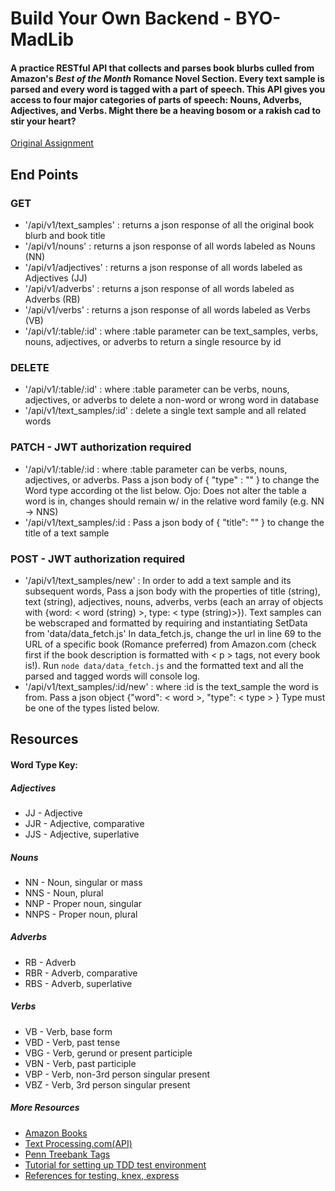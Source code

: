 # Build Your Own Backend - BYO-MadLib
#### A practice RESTful API that collects and parses book blurbs culled from Amazon's *Best of the Month* Romance Novel Section. Every text sample is parsed and every word is tagged with a part of speech. This API gives you access to four major categories of parts of speech: Nouns, Adverbs, Adjectives, and Verbs. Might there be a heaving bosom or a rakish cad to stir your heart? 

[Original Assignment](http://frontend.turing.io/projects/build-your-own-backend.html)

## End Points

### GET
* '/api/v1/text_samples' : returns a json response of all the original book blurb and book title
* '/api/v1/nouns' : returns a json response of all words labeled as Nouns (NN)
* '/api/v1/adjectives' : returns a json response of all words labeled as Adjectives (JJ)
* '/api/v1/adverbs' : returns a json response of all words labeled as Adverbs (RB)
* '/api/v1/verbs' : returns a json response of all words labeled as Verbs (VB)
* '/api/v1/:table/:id' : where :table parameter can be text_samples, verbs, nouns, adjectives, or adverbs to return a single resource by id

### DELETE
* '/api/v1/:table/:id' : where :table parameter can be verbs, nouns, adjectives, or adverbs to delete a non-word or wrong word in database
* '/api/v1/text_samples/:id' : delete a single text sample and all related words

### PATCH - JWT authorization required
* '/api/v1/:table/:id : where :table parameter can be verbs, nouns, adjectives, or adverbs. Pass a json body of { "type" : "<new word type>" } to change the Word type according ot the list below. Ojo: Does not alter the table a word is in, changes should remain w/ in the relative word family (e.g. NN -> NNS)
* '/api/v1/text_samples/:id : Pass a json body of { "title": "<new title>" } to change the title of a text sample

### POST - JWT authorization required
* '/api/v1/text_samples/new' : In order to add a text sample and its subsequent words, Pass a json body with the properties of title (string), text (string), adjectives, nouns, adverbs, verbs (each an array of objects with {word: < word (string) >, type: < type (string)>}). Text samples can be webscraped and formatted by requiring and instantiating SetData from 'data/data_fetch.js' In data_fetch.js, change the url in line 69 to the URL of a specific book (Romance preferred) from Amazon.com (check first if the book description is formatted with < p > tags, not every book is!). Run ```node data/data_fetch.js``` and the formatted text and all the parsed and tagged words will console log.
* '/api/v1/text_samples/:id/new' : where :id is the text_sample the word is from. Pass a json object {"word": < word >, "type": < type > } Type must be one of the types listed below.

## Resources

#### Word Type Key:
##### Adjectives
* JJ - Adjective
* JJR - Adjective, comparative
* JJS - Adjective, superlative
##### Nouns
* NN - Noun, singular or mass
* NNS - Noun, plural
* NNP - Proper noun, singular
* NNPS - Proper noun, plural
##### Adverbs
* RB - Adverb
* RBR - Adverb, comparative
* RBS - Adverb, superlative
##### Verbs
* VB - Verb, base form
* VBD - Verb, past tense
* VBG - Verb, gerund or present participle
* VBN - Verb, past participle
* VBP - Verb, non-3rd person singular present
* VBZ - Verb, 3rd person singular present

##### More Resources
* [Amazon Books](https://www.amazon.com/books-used-books-textbooks/b/ref=nav_shopall_bo_t3?ie=UTF8&node=283155)
* [Text Processing.com(API)](http://text-processing.com/docs/tag.html)
* [Penn Treebank Tags](http://web.mit.edu/6.863/www/PennTreebankTags.html#ADJP)
* [Tutorial for setting up TDD test environment](http://mherman.org/blog/2016/04/28/test-driven-development-with-node/#.WWQ1M2RKXEY)
* [References for testing, knex, express](http://frontend.turing.io/lessons/)

